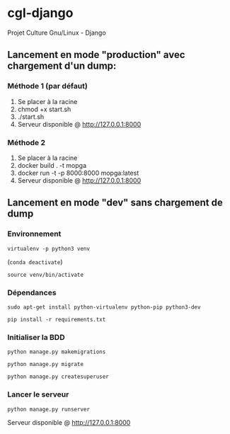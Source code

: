 # cgl-django
Projet Culture Gnu/Linux - Django

## Lancement en mode "production" avec chargement d'un dump:
### Méthode 1 (par défaut)
1) Se placer à la racine
2) chmod +x start.sh
3) ./start.sh
4) Serveur disponible @ http://127.0.0.1:8000

### Méthode 2
1) Se placer à la racine
2) docker build . -t mopga
3) docker run -t -p 8000:8000 mopga:latest
4) Serveur disponible @ http://127.0.0.1:8000

## Lancement en mode "dev" sans chargement de dump
### Environnement
`virtualenv -p python3 venv`

(`conda deactivate`)

`source venv/bin/activate`

### Dépendances
`sudo apt-get install python-virtualenv python-pip python3-dev`

`pip install -r requirements.txt`

### Initialiser la BDD
`python manage.py makemigrations`

`python manage.py migrate`

`python manage.py createsuperuser`

### Lancer le serveur
`python manage.py runserver`

Serveur disponible @ http://127.0.0.1:8000